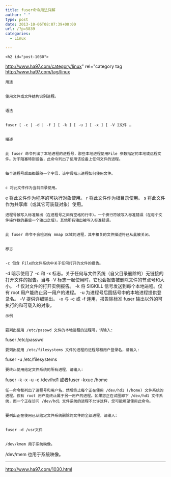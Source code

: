 ```yaml
---
title: fuser命令用法详解
author: "-"
type: post
date: 2013-10-06T08:07:39+00:00
url: /?p=5839
categories:
  - Linux

---
```

  
    <h2 id="post-1030">
    
  
  
http://www.ha97.com/category/linux" rel="category tag
http://www.ha97.com/tag/linux
  

  
    用途
  
  
    使用文件或文件结构识别进程。
  
  
    语法
  
  
    fuser [ -c | -d | -f ] [ -k ] [ -u ] [ -x ] [ -V ]文件 …
  
  
    描述
  
  
    此 fuser 命令列出了本地进程的进程号，那些本地进程使用File 参数指定的本地或远程文件。对于阻塞特别设备，此命令列出了使用该设备上任何文件的进程。
  
  
    每个进程号后面都跟随一个字母，该字母指示进程如何使用文件。
  
  
    c 将此文件作为当前目录使用。
 e 将此文件作为程序的可执行对象使用。
 r 将此文件作为根目录使用。
 s 将此文件作为共享库（或其它可装载对象）使用。
  
  
    进程号被写入标准输出（在进程号之间有空格的行中）。一个换行符被写入标准错误（在每个文件操作数的最后一个输出之后）。其他所有输出被写入标准错误。
  
  
    此 fuser 命令不会检测有 mmap 区域的进程，其中相关的文件描述符已从此被关闭。
  
  
    标志
  
  
    -c 包含 File的文件系统中关于任何打开的文件的报告。
 -d 暗示使用了 -c 和 -x 标志。关于任何与文件系统（自父目录删除的）无链接的打开文件的报告。当与 -V 标志一起使用时，它也会报告被删除文件的节点号和大小。
 -f 仅对文件的打开实例报告。
 -k 将 SIGKILL 信号发送到每个本地进程。仅有 root 用户能终止另一用户的进程。
 -u 为进程号后圆括号中的本地进程提供登录名。
 -V 提供详细输出。
 -x 与 -c 或 -f 连用，报告除标准 fuser 输出以外的可执行的和可载入的对象。
  
  
    示例
  
  
    要列出使用 /etc/passwd 文件的本地进程的进程号，请输入: 
 fuser /etc/passwd
  
  
    要列出使用 /etc/filesystems 文件的进程的进程号和用户登录名，请输入: 
 fuser -u /etc/filesystems
  
  
    要终止使用给定文件系统的所有进程，请输入: 
 fuser -k -x -u -c /dev/hd1 或者fuser -kxuc /home
  
  
    任一命令都列出了进程号和用户名，然后终止每个正在使用 /dev/hd1 (/home) 文件系统的进程。仅有 root 用户能终止属于另一用户的进程。如果您正在试图卸下 /dev/hd1 文件系统，而一个正在访问 /dev/hd1 文件系统的进程不允许这样，您可能希望使用此命令。
  
  
    要列出正在使用已从给定文件系统删除的文件的全部进程，请输入: 
  
  
    fuser -d /usr文件
  
  
    /dev/kmem 用于系统映像。
 /dev/mem 也用于系统映像。
  
  ---
  
  http://www.ha97.com/1030.html